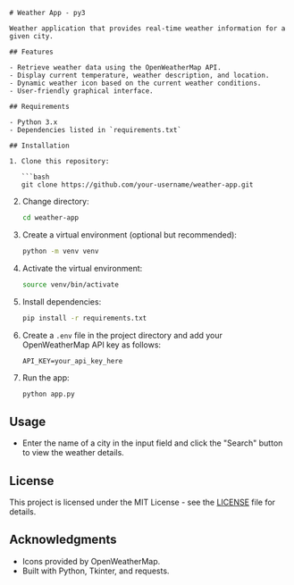 ```
# Weather App - py3

Weather application that provides real-time weather information for a given city.

## Features

- Retrieve weather data using the OpenWeatherMap API.
- Display current temperature, weather description, and location.
- Dynamic weather icon based on the current weather conditions.
- User-friendly graphical interface.

## Requirements

- Python 3.x
- Dependencies listed in `requirements.txt`

## Installation

1. Clone this repository:

   ```bash
   git clone https://github.com/your-username/weather-app.git
   ```

2. Change directory:

   ```bash
   cd weather-app
   ```

3. Create a virtual environment (optional but recommended):

   ```bash
   python -m venv venv
   ```

4. Activate the virtual environment:

   ```bash
   source venv/bin/activate
   ```

5. Install dependencies:

   ```bash
   pip install -r requirements.txt
   ```

6. Create a `.env` file in the project directory and add your OpenWeatherMap API key as follows:

   ```
   API_KEY=your_api_key_here
   ```

7. Run the app:

   ```bash
   python app.py
   ```

## Usage

- Enter the name of a city in the input field and click the "Search" button to view the weather details.

## License

This project is licensed under the MIT License - see the [LICENSE](LICENSE) file for details.

## Acknowledgments

- Icons provided by OpenWeatherMap.
- Built with Python, Tkinter, and requests.

